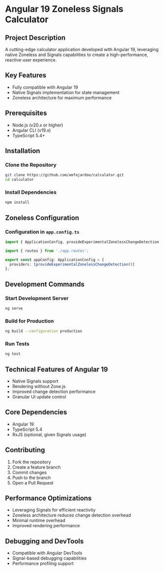 # Angular 19 Zoneless Signals Calculator

## Project Description
A cutting-edge calculator application developed with Angular 19, leveraging native Zoneless and Signals capabilities to create a high-performance, reactive user experience.

## Key Features
- Fully compatible with Angular 19
- Native Signals implementation for state management
- Zoneless architecture for maximum performance

## Prerequisites
- Node.js (v20.x or higher)
- Angular CLI (v19.x)
- TypeScript 5.4+

## Installation

### Clone the Repository
```bash
git clone https://github.com/amfajardoo/calculator.git
cd calculator
```

### Install Dependencies
```bash
npm install
```

## Zoneless Configuration

### Configuration in `app.config.ts`
```typescript
import { ApplicationConfig, provideExperimentalZonelessChangeDetection } from '@angular/core';

import { routes } from './app.routes';

export const appConfig: ApplicationConfig = {
  providers: [provideExperimentalZonelessChangeDetection()]
};

```

## Development Commands

### Start Development Server
```bash
ng serve
```

### Build for Production
```bash
ng build --configuration production
```

### Run Tests
```bash
ng test
```

## Technical Features of Angular 19
- Native Signals support
- Rendering without Zone.js
- Improved change detection performance
- Granular UI update control

## Core Dependencies
- Angular 19
- TypeScript 5.4
- RxJS (optional, given Signals usage)

## Contributing
1. Fork the repository
2. Create a feature branch
3. Commit changes
4. Push to the branch
5. Open a Pull Request

## Performance Optimizations
- Leveraging Signals for efficient reactivity
- Zoneless architecture reduces change detection overhead
- Minimal runtime overhead
- Improved rendering performance

## Debugging and DevTools
- Compatible with Angular DevTools
- Signal-based debugging capabilities
- Performance profiling support